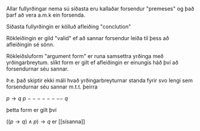 Allar fullyrðingar nema sú síðasta eru kallaðar forsendur "premeses" og það þarf að vera a.m.k ein forsenda.

Síðasta fullyrðingin er kölluð afleiðing "conclution"

Rökleiðingin er gild "valid" ef að sannar forsendur leiða til þess að afleiðingin sé sönn.

Rökleiðsluform "argument form" er runa samsettra yrðinga með yrðingarbreytum. slíkt form er gilt ef afleiðingin er einungis háð því að forsendurnar séu sannar.

Þ.e. það skiptir ekki máli hvað yrðingarbreyturnar standa fyrir svo lengi sem forsendurnar séu sannar m.t.t. þeirra

$p \rightarrow q$
$p$
$--------$
$q$

þetta form er gilt því

$((p→q)∧p)→q$ er [[sísanna]]